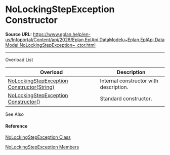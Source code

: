 # NoLockingStepException Constructor

**Source URL:** https://www.eplan.help/en-us/Infoportal/Content/api/2026/Eplan.EplApi.DataModelu~Eplan.EplApi.DataModel.NoLockingStepException~_ctor.html

---

Overload List

| Overload | Description |
| --- | --- |
| [NoLockingStepException Constructor(String)](Eplan.EplApi.DataModelu~Eplan.EplApi.DataModel.NoLockingStepException~_ctor(String).html) | Internal constructor with description. |
| [NoLockingStepException Constructor()](Eplan.EplApi.DataModelu~Eplan.EplApi.DataModel.NoLockingStepException~_ctor().html) | Standard constructor. |



See Also

#### Reference

[NoLockingStepException Class](Eplan.EplApi.DataModelu~Eplan.EplApi.DataModel.NoLockingStepException.html)
  
[NoLockingStepException Members](Eplan.EplApi.DataModelu~Eplan.EplApi.DataModel.NoLockingStepException_members.html)